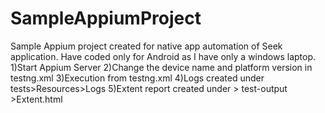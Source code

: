 # SampleAppiumProject
Sample Appium project created for native app automation of Seek application.
Have coded only for Android as I have only a windows laptop.
1)Start Appium Server
2)Change the device name and platform version in testng.xml
3)Execution from testng.xml
4)Logs created under tests>Resources>Logs
5)Extent report created under > test-output >Extent.html
